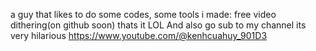 a guy that likes to do some codes, some tools i made:
free video dithering(on github soon)
thats it LOL
And also go sub to my channel its very hilarious
https://www.youtube.com/@kenhcuahuy_901D3
